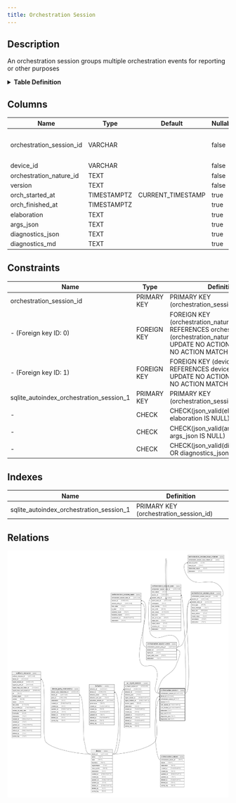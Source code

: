 ```yaml
---
title: Orchestration Session
---
```


## Description

An orchestration session groups multiple orchestration events for reporting or
other purposes

<details>
<summary><strong>Table Definition</strong></summary>

```sql
CREATE TABLE "orchestration_session" (
    "orchestration_session_id" VARCHAR PRIMARY KEY NOT NULL,
    "device_id" VARCHAR NOT NULL,
    "orchestration_nature_id" TEXT NOT NULL,
    "version" TEXT NOT NULL,
    "orch_started_at" TIMESTAMPTZ DEFAULT CURRENT_TIMESTAMP,
    "orch_finished_at" TIMESTAMPTZ,
    "elaboration" TEXT CHECK(json_valid(elaboration) OR elaboration IS NULL),
    "args_json" TEXT CHECK(json_valid(args_json) OR args_json IS NULL),
    "diagnostics_json" TEXT CHECK(json_valid(diagnostics_json) OR diagnostics_json IS NULL),
    "diagnostics_md" TEXT,
    FOREIGN KEY("device_id") REFERENCES "device"("device_id"),
    FOREIGN KEY("orchestration_nature_id") REFERENCES "orchestration_nature"("orchestration_nature_id")
)
```

</details>

## Columns

| Name                     | Type        | Default           | Nullable | Children                                                                                                                                                                                                                                                                                                                                                                                                                      | Parents                                                                                   | Comment                                                                   |
| ------------------------ | ----------- | ----------------- | -------- | ----------------------------------------------------------------------------------------------------------------------------------------------------------------------------------------------------------------------------------------------------------------------------------------------------------------------------------------------------------------------------------------------------------------------------- | ----------------------------------------------------------------------------------------- | ------------------------------------------------------------------------- |
| orchestration_session_id | VARCHAR     |                   | false    | [orchestration_session_entry](/docs/standard-library/rssd-schema/orchestration_session_entry) [orchestration_session_state](/docs/standard-library/rssd-schema/orchestration_session_state) [orchestration_session_exec](/docs/standard-library/rssd-schema/orchestration_session_exec) [orchestration_session_issue](/docs/standard-library/rssd-schema/orchestration_session_issue) |                                                                                           | orchestration_session primary key and internal label (UUID)               |
| device_id                | VARCHAR     |                   | false    |                                                                                                                                                                                                                                                                                                                                                                                                                               | [device](/docs/standard-library/rssd-schema/device)                             | {"isSqlDomainZodDescrMeta":true,"isVarChar":true}                         |
| orchestration_nature_id  | TEXT        |                   | false    |                                                                                                                                                                                                                                                                                                                                                                                                                               | [orchestration_nature](/docs/standard-library/rssd-schema/orchestration_nature) |                                                                           |
| version                  | TEXT        |                   | false    |                                                                                                                                                                                                                                                                                                                                                                                                                               |                                                                                           |                                                                           |
| orch_started_at          | TIMESTAMPTZ | CURRENT_TIMESTAMP | true     |                                                                                                                                                                                                                                                                                                                                                                                                                               |                                                                                           |                                                                           |
| orch_finished_at         | TIMESTAMPTZ |                   | true     |                                                                                                                                                                                                                                                                                                                                                                                                                               |                                                                                           | {"isSqlDomainZodDescrMeta":true,"isDateSqlDomain":true,"isDateTime":true} |
| elaboration              | TEXT        |                   | true     |                                                                                                                                                                                                                                                                                                                                                                                                                               |                                                                                           | JSON governance data (description, documentation, usage, etc. in JSON)    |
| args_json                | TEXT        |                   | true     |                                                                                                                                                                                                                                                                                                                                                                                                                               |                                                                                           | Sesison arguments in a machine-friendly (engine-dependent) JSON format    |
| diagnostics_json         | TEXT        |                   | true     |                                                                                                                                                                                                                                                                                                                                                                                                                               |                                                                                           | Diagnostics in a machine-friendly (engine-dependent) JSON format          |
| diagnostics_md           | TEXT        |                   | true     |                                                                                                                                                                                                                                                                                                                                                                                                                               |                                                                                           | Diagnostics in a human-friendly readable markdown format                  |

## Constraints

| Name                                     | Type        | Definition                                                                                                                                         |
| ---------------------------------------- | ----------- | -------------------------------------------------------------------------------------------------------------------------------------------------- |
| orchestration_session_id                 | PRIMARY KEY | PRIMARY KEY (orchestration_session_id)                                                                                                             |
| - (Foreign key ID: 0)                    | FOREIGN KEY | FOREIGN KEY (orchestration_nature_id) REFERENCES orchestration_nature (orchestration_nature_id) ON UPDATE NO ACTION ON DELETE NO ACTION MATCH NONE |
| - (Foreign key ID: 1)                    | FOREIGN KEY | FOREIGN KEY (device_id) REFERENCES device (device_id) ON UPDATE NO ACTION ON DELETE NO ACTION MATCH NONE                                           |
| sqlite_autoindex_orchestration_session_1 | PRIMARY KEY | PRIMARY KEY (orchestration_session_id)                                                                                                             |
| -                                        | CHECK       | CHECK(json_valid(elaboration) OR elaboration IS NULL)                                                                                              |
| -                                        | CHECK       | CHECK(json_valid(args_json) OR args_json IS NULL)                                                                                                  |
| -                                        | CHECK       | CHECK(json_valid(diagnostics_json) OR diagnostics_json IS NULL)                                                                                    |

## Indexes

| Name                                     | Definition                             |
| ---------------------------------------- | -------------------------------------- |
| sqlite_autoindex_orchestration_session_1 | PRIMARY KEY (orchestration_session_id) |

## Relations

![er](../../../../../assets/images/content/docs/standard-library/rssd-schema/orchestration_session.svg)
